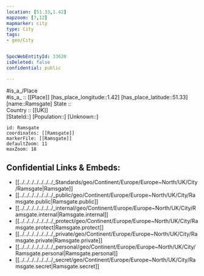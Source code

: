 ```yaml
---
location: [51.33,1.42] 
mapzoom: [7,12] 
mapmarker: city 
type: City
tags:
- geo/City


SpocWebEntityId: 33628
isDeleted: false
confidential: public

---
```

#is_a_/Place  
#is_a_ :: [[Place]] 
[has_place_longitude::1.42] 
[has_place_latitude::51.33] 
[name::Ramsgate] 
State ::  
Country :: [[UK]]  
[StateId::] 
[Population::] 
[Unknown::] 


```leaflet
id: Ramsgate
coordinates: [[Ramsgate]] 
markerFile: [[Ramsgate]] 
defaultZoom: 11 
maxZoom: 18
```


## Confidential Links & Embeds: 
- [[../../../../../../../_Standards/geo/Continent/Europe/Europe~North/UK/City/Ramsgate|Ramsgate]] 
- [[../../../../../../../_public/geo/Continent/Europe/Europe~North/UK/City/Ramsgate.public|Ramsgate.public]] 
- [[../../../../../../../_internal/geo/Continent/Europe/Europe~North/UK/City/Ramsgate.internal|Ramsgate.internal]] 
- [[../../../../../../../_protect/geo/Continent/Europe/Europe~North/UK/City/Ramsgate.protect|Ramsgate.protect]] 
- [[../../../../../../../_private/geo/Continent/Europe/Europe~North/UK/City/Ramsgate.private|Ramsgate.private]] 
- [[../../../../../../../_personal/geo/Continent/Europe/Europe~North/UK/City/Ramsgate.personal|Ramsgate.personal]] 
- [[../../../../../../../_secret/geo/Continent/Europe/Europe~North/UK/City/Ramsgate.secret|Ramsgate.secret]] 

